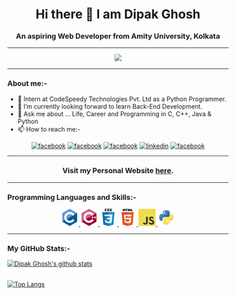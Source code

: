 <h1 align="center"> Hi there 👋 I am Dipak Ghosh</h1>
<h3 align="center">An aspiring Web Developer from Amity University, Kolkata</h3>
<hr>
<p align="center"> <img src="https://komarev.com/ghpvc/?username=DGreat49251&label=Profile%20views&color=0e75b6&style=flat" /> </p>
<hr>
<h3>About me:-</h3>
 
- 🔭 Intern at CodeSpeedy Technologies Pvt. Ltd as a Python Programmer. 
- 🌱 I’m currently looking forward to learn Back-End Development.
- 💬 Ask me about ... Life, Career and Programming in C, C++, Java & Python
- 📫 How to reach me:-

<p align="center">
 <a href="https://www.facebook.com/dg15.dgreat49251/about"><img align="center"
            src="https://cdn.jsdelivr.net/npm/simple-icons@3.0.1/icons/facebook.svg" alt="facebook" height="30"
            width="40" /></i></a>
 <a href="mailto:dipakghosh_professional@outlook.com"><img align="center" src="https://cdn.jsdelivr.net/npm/simple-icons@3.0.1/icons/mail-dot-ru.svg" alt="facebook" height="30"
            width="40" /></i></a></a>
 <a href="https://www.instagram.com/dipakghosh49251/"><img align="center"
            src="https://cdn.jsdelivr.net/npm/simple-icons@3.0.1/icons/instagram.svg" alt="facebook" height="30"
            width="40" /></i></a>
 <a href="https://www.linkedin.com/in/dipak-ghosh-3b9409203"><img align="center"
            src="https://cdn.jsdelivr.net/npm/simple-icons@3.0.1/icons/linkedin.svg" alt="linkedin" height="30"
            width="40" /></a>
 <a href="https://github.com/DGreat49251"><img align="center"
            src="https://cdn.jsdelivr.net/npm/simple-icons@3.0.1/icons/github.svg" alt="facebook" height="30"
            width="40" /></i></i></a>  
 </p>
 <hr>
 <h3 align="center">Visit my Personal Website <a href="https://dgreat49251.github.io/dipak.ghosh/">here</a>.</h3>
 <hr>
 <h3>Programming Languages and Skills:-</h3>
<p align="center">
<a href="https://www.cprogramming.com/" target="_blank"> <img
            src="https://raw.githubusercontent.com/devicons/devicon/master/icons/c/c-original.svg" alt="c" width="40"
            height="40" /> </a>
<a href="https://www.w3schools.com/cpp/" target="_blank"> <img
            src="https://raw.githubusercontent.com/devicons/devicon/master/icons/cplusplus/cplusplus-original.svg"
            alt="cplusplus" width="40" height="40" /> </a>
 <a href="https://www.w3schools.com/css/" target="_blank">
        <img src="https://raw.githubusercontent.com/devicons/devicon/master/icons/css3/css3-original-wordmark.svg"
            alt="css3" width="40" height="40" /> </a>
<a href="https://www.w3.org/html/" target="_blank"> <img
            src="https://raw.githubusercontent.com/devicons/devicon/master/icons/html5/html5-original-wordmark.svg"
            alt="html5" width="40" height="40" /> </a>
 <a href="https://developer.mozilla.org/en-US/docs/Web/JavaScript" target="_blank"> <img
            src="https://raw.githubusercontent.com/devicons/devicon/master/icons/javascript/javascript-original.svg"
            alt="javascript" width="40" height="40" /> </a>
 <a href="https://www.python.org" target="_blank"> <img
            src="https://raw.githubusercontent.com/devicons/devicon/master/icons/python/python-original.svg"
            alt="python" width="40" height="40" /> </a>
 </p>
 <hr>
<h3>My GitHub Stats:-</h3>

[![Dipak Ghosh's github
stats](https://github-readme-stats.vercel.app/api?username=DGreat49251&count_private=true&theme=highcontrast&include_all_commits=true&show_icons=true)](https://github.com/anuraghazra/github-readme-stats)
##
[![Top
Langs](https://github-readme-stats.vercel.app/api/top-langs/?username=DGreat49251&langs_count=20&theme=highcontrast)](https://github.com/anuraghazra/github-readme-stats)
